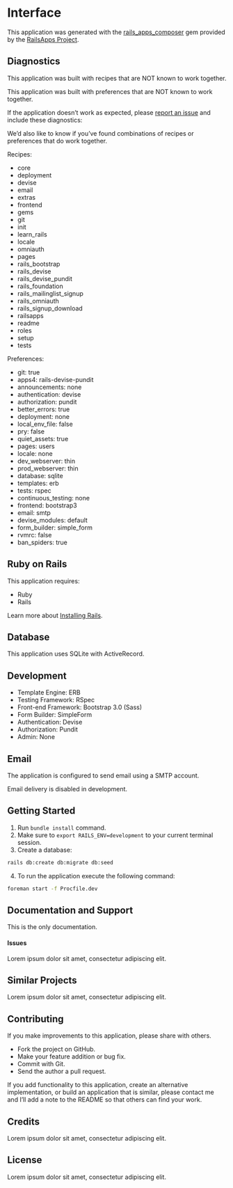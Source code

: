 Interface
=========

This application was generated with the [rails_apps_composer](https://github.com/RailsApps/rails_apps_composer) gem
provided by the [RailsApps Project](http://railsapps.github.io/).

Diagnostics
-----------

This application was built with recipes that are NOT known to work together.

This application was built with preferences that are NOT known to work
together.

If the application doesn’t work as expected, please [report an issue](https://github.com/RailsApps/rails_apps_composer/issues)
and include these diagnostics:

We’d also like to know if you’ve found combinations of recipes or
preferences that do work together.

Recipes:

* core
* deployment
* devise
* email
* extras
* frontend
* gems
* git
* init
* learn_rails
* locale
* omniauth
* pages
* rails_bootstrap
* rails_devise
* rails_devise_pundit
* rails_foundation
* rails_mailinglist_signup
* rails_omniauth
* rails_signup_download
* railsapps
* readme
* roles
* setup
* tests

Preferences:

* git: true
* apps4: rails-devise-pundit
* announcements: none
* authentication: devise
* authorization: pundit
* better_errors: true
* deployment: none
* local_env_file: false
* pry: false
* quiet_assets: true
* pages: users
* locale: none
* dev_webserver: thin
* prod_webserver: thin
* database: sqlite
* templates: erb
* tests: rspec
* continuous_testing: none
* frontend: bootstrap3
* email: smtp
* devise_modules: default
* form_builder: simple_form
* rvmrc: false
* ban_spiders: true

Ruby on Rails
-------------

This application requires:

-   Ruby
-   Rails

Learn more about [Installing Rails](http://railsapps.github.io/installing-rails.html).

Database
--------

This application uses SQLite with ActiveRecord.

Development
-----------

-   Template Engine: ERB
-   Testing Framework: RSpec
-   Front-end Framework: Bootstrap 3.0 (Sass)
-   Form Builder: SimpleForm
-   Authentication: Devise
-   Authorization: Pundit
-   Admin: None

Email
-----

The application is configured to send email using a SMTP account.

Email delivery is disabled in development.

Getting Started
---------------

1. Run `bundle install` command.
2. Make sure to `export RAILS_ENV=development` to your current terminal session.
3. Create a database:
```bash
rails db:create db:migrate db:seed
```
4. To run the application execute the following command:
```bash
foreman start -f Procfile.dev
```

Documentation and Support
-------------------------

This is the only documentation.

#### Issues

Lorem ipsum dolor sit amet, consectetur adipiscing elit.

Similar Projects
----------------

Lorem ipsum dolor sit amet, consectetur adipiscing elit.

Contributing
------------

If you make improvements to this application, please share with others.

-   Fork the project on GitHub.
-   Make your feature addition or bug fix.
-   Commit with Git.
-   Send the author a pull request.

If you add functionality to this application, create an alternative
implementation, or build an application that is similar, please contact
me and I’ll add a note to the README so that others can find your work.

Credits
-------

Lorem ipsum dolor sit amet, consectetur adipiscing elit.

License
-------

Lorem ipsum dolor sit amet, consectetur adipiscing elit.
